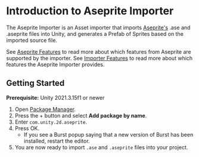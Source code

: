 # Introduction to Aseprite Importer

The Aseprite Importer is an Asset importer that imports [Aseprite's](https://www.aseprite.org/) .ase and .aseprite files into Unity, and generates a Prefab of Sprites based on the imported source file.

See [Aseprite Features](AsepriteFeatures) to read more about which features from Aseprite are supported by the importer. See [Importer Features](ImporterFeatures) to read more about which features the Aseprite Importer provides.

## Getting Started
**Prerequisite:** Unity 2021.3.15f1 or newer

1. Open [Package Manager](https://docs.unity3d.com/Manual/upm-ui.html).
2. Press the + button and select **Add package by name**.
3. Enter `com.unity.2d.aseprite`.
4. Press OK.
    - If you see a Burst popup saying that a new version of Burst has been installed, restart the editor.
5. You are now ready to import `.ase` and `.aseprite` files into your project.
